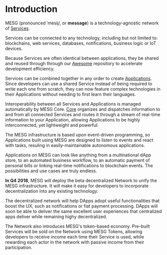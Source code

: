 # Introduction

MESG \(pronounced ˈmesij/, or **message**\) is a technology-agnostic network of [Services](../service/what-is-a-service.md). 

Services can be connected to any technology, including but not limited to: blockchains, web services, databases, notifications, business logic or IoT devices. 

Because Services are often identical between applications, they be shared and reused through through our [Awesome](https://github.com/mesg-foundation/awesome) repository to accelerate development efficiency. 

Services can be combined together in any order to create [Applications](../application/what-is-an-application.md). Since developers can use a shared Service instead of being required to write each one from scratch, they can now feature complex technologies in their Applications without needing to first learn their languages.

Interoperability between all Services and Applications is managed automatically by MESG Core. [Core](../start-here/core.md) organizes and dispatches information to and from all connected Services and routes it through a stream of real-time information to your Application, allowing Applications to be highly interconnected, yet lightweight and powerful.

The MESG infrastructure is based upon event-driven programming, so Applications built using MESG are designed to listen to events and react with tasks, resuling in easily-maintainable autonomous applications. 

Applications on MESG can look like anything from a multinational dApp store, to an automated business workflow, to an automatic payment of personal bills or linking real-time notifications to blockchain events. The possibilities and use cases are truly endless.

**In Q4 2018**, MESG will deploy the beta decentralized Network to unify the MESG infrastructure. It will make it easy for developers to incorporate decentralization into any existing technology.

The decentralized network will help DApps adopt useful functionalities that boost the UX, such as notifications or fiat payment processing. DApps will soon be able to deliver the same excellent user experiences that centralized apps deliver while remaining highy decentralized. 

The Network also introduces MESG's token-based economy. Pre-built Services will be sold on the Network using MESG Tokens, allowing developers to receive income each time their Service is used, while rewarding each actor in the network with passive income from their participation. 
 


